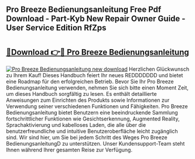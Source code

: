 ## Pro Breeze Bedienungsanleitung Free Pdf Download - Part-Kyb New Repair Owner Guide - User Service Edition RfZps

# <h2><a href="http://df2h2w.blite.top/?on=Pro+Breeze+Bedienungsanleitung">🔗Download 👉🔴 Pro Breeze Bedienungsanleitung</a></h2>

[![Pro Breeze Bedienungsanleitung new download](https://i.imgur.com/lujVjoI.png)](http://df2h2w.blite.top/?on=Pro+Breeze+Bedienungsanleitung)
Herzlichen Glückwunsch zu Ihrem Kauf! Dieses Handbuch feiert Ihr neues REDDDDDDD und bietet eine Roadmap für den erfolgreichen Betrieb. Bevor Sie Ihr Pro Breeze Bedienungsanleitung verwenden, nehmen Sie sich bitte einen Moment Zeit, um dieses Handbuch sorgfältig zu lesen. Es enthält detaillierte Anweisungen zum Einrichten des Produkts sowie Informationen zur Verwendung seiner verschiedenen Funktionen und Fähigkeiten. Pro Breeze Bedienungsanleitung bietet Benutzern eine beeindruckende Sammlung fortschrittlicher Funktionen wie Gesichtserkennung, Augmented Reality, Sprachaktivierung und kabelloses Laden, die alle über die benutzerfreundliche und intuitive Benutzeroberfläche leicht zugänglich sind. Wir sind hier, um Sie bei jedem Schritt des Weges Pro Breeze BedienungsanleitungD zu unterstützen. Unser Kundensupport-Team steht Ihnen während Ihrer gesamten Reise zur Verfügung.

